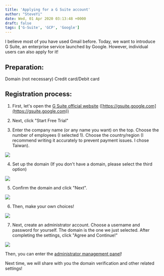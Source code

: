 ```yaml
---
title: 'Applying for a G Suite account'
author: "SteveYi"
date: Wed, 01 Apr 2020 03:13:48 +0000
draft: false
tags: ['G-Suite', 'GCP', 'Google']
---
```


I believe most of you have used Gmail before. Today, we want to introduce G Suite, an enterprise service launched by Google. However, individual users can also apply for it!

Preparation:
-----

Domain (not necessary)
Credit card/Debit card

Registration process:
-----

1. First, let's open the [G Suite official website](https://gsuite.google.com) ([https://gsuite.google.com](https://gsuite.google.com))

2. Next, click "Start Free Trial"

3. Enter the company name (or any name you want) on the top. Choose the number of employees (I selected 1). Choose the country/region (I recommend writing it accurately to prevent payment issues. I chose Taiwan).

![](https://static-a1.steveyi.net/media/blog/2020/04/register-gsuite-01.png)

4. Set up the domain (If you don't have a domain, please select the third option)

![](https://static-a1.steveyi.net/media/blog/2020/04/register-gsuite-02.png)

5. Confirm the domain and click "Next".

![](https://static-a1.steveyi.net/media/blog/2020/04/register-gsuite-03.png)

6. Then, make your own choices!

![](https://static-a1.steveyi.net/media/blog/2020/04/register-gsuite-04.png)

7. Next, create an administrator account. Choose a username and password for yourself. The domain is the one we just selected. After completing the settings, click "Agree and Continue!"

![](https://static-a1.steveyi.net/media/blog/2020/04/register-gsuite-05.png)

Then, you can enter the [administrator management panel](https://admin.google.com)!

Next time, we will share with you the domain verification and other related settings!
